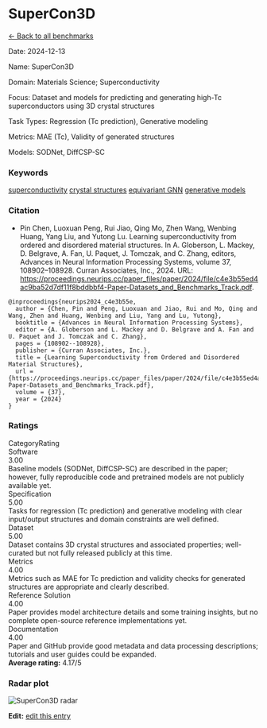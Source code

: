 # SuperCon3D

<p><a class="md-button back-link" href="../">← Back to all benchmarks</a></p>
<div class="info-block meta-block">
  <p class="meta-row"><span class="meta-label">Date</span><span class="meta-sep">:</span> <span class="meta-value">2024-12-13</span></p>
  <p class="meta-row"><span class="meta-label">Name</span><span class="meta-sep">:</span> <span class="meta-value">SuperCon3D</span></p>
  <p class="meta-row"><span class="meta-label">Domain</span><span class="meta-sep">:</span> <span class="meta-value">Materials Science; Superconductivity</span></p>
  <p class="meta-row"><span class="meta-label">Focus</span><span class="meta-sep">:</span> <span class="meta-value">Dataset and models for predicting and generating high-Tc superconductors using 3D crystal structures</span></p>
  <p class="meta-row"><span class="meta-label">Task Types</span><span class="meta-sep">:</span> <span class="meta-value">Regression (Tc prediction), Generative modeling</span></p>
  <p class="meta-row"><span class="meta-label">Metrics</span><span class="meta-sep">:</span> <span class="meta-value">MAE (Tc), Validity of generated structures</span></p>
  <p class="meta-row"><span class="meta-label">Models</span><span class="meta-sep">:</span> <span class="meta-value">SODNet, DiffCSP-SC</span></p>
</div>
<h3>Keywords</h3>

<div class="chips"><a class="chip chip-link" href="../#kw=superconductivity">superconductivity</a> <a class="chip chip-link" href="../#kw=crystal%20structures">crystal structures</a> <a class="chip chip-link" href="../#kw=equivariant%20GNN">equivariant GNN</a> <a class="chip chip-link" href="../#kw=generative%20models">generative models</a> </div>
<h3>Citation</h3>

- Pin Chen, Luoxuan Peng, Rui Jiao, Qing Mo, Zhen Wang, Wenbing Huang, Yang Liu, and Yutong Lu. Learning superconductivity from ordered and disordered material structures. In A. Globerson, L. Mackey, D. Belgrave, A. Fan, U. Paquet, J. Tomczak, and C. Zhang, editors, Advances in Neural Information Processing Systems, volume 37, 108902–108928. Curran Associates, Inc., 2024. URL: https://proceedings.neurips.cc/paper_files/paper/2024/file/c4e3b55ed4ac9ba52d7df11f8bddbbf4-Paper-Datasets_and_Benchmarks_Track.pdf.

<pre><code class="language-bibtex">@inproceedings{neurips2024_c4e3b55e,
  author = {Chen, Pin and Peng, Luoxuan and Jiao, Rui and Mo, Qing and Wang, Zhen and Huang, Wenbing and Liu, Yang and Lu, Yutong},
  booktitle = {Advances in Neural Information Processing Systems},
  editor = {A. Globerson and L. Mackey and D. Belgrave and A. Fan and U. Paquet and J. Tomczak and C. Zhang},
  pages = {108902--108928},
  publisher = {Curran Associates, Inc.},
  title = {Learning Superconductivity from Ordered and Disordered Material Structures},
  url = {https://proceedings.neurips.cc/paper_files/paper/2024/file/c4e3b55ed4ac9ba52d7df11f8bddbbf4-Paper-Datasets_and_Benchmarks_Track.pdf},
  volume = {37},
  year = {2024}
}</code></pre>
<h3>Ratings</h3>
<div class="ratings-grid">
  <div class="ratings-head ratings-cell"><span>Category</span><span>Rating</span></div>
  <div class="rating-item">  <div class="rating-cat">Software</div>  <div class="rating-badge">3.00</div>  <div class="rating-bar"><span style="width:60%"></span></div>  <div class="rating-reason">Baseline models (SODNet, DiffCSP-SC) are described in the paper; however,
fully reproducible code and pretrained models are not publicly available yet.
</div></div><div class="rating-item">  <div class="rating-cat">Specification</div>  <div class="rating-badge">5.00</div>  <div class="rating-bar"><span style="width:100%"></span></div>  <div class="rating-reason">Tasks for regression (Tc prediction) and generative modeling with clear input/output
structures and domain constraints are well defined.
</div></div><div class="rating-item">  <div class="rating-cat">Dataset</div>  <div class="rating-badge">5.00</div>  <div class="rating-bar"><span style="width:100%"></span></div>  <div class="rating-reason">Dataset contains 3D crystal structures and associated properties; well-curated but
not fully released publicly at this time.
</div></div><div class="rating-item">  <div class="rating-cat">Metrics</div>  <div class="rating-badge">4.00</div>  <div class="rating-bar"><span style="width:80%"></span></div>  <div class="rating-reason">Metrics such as MAE for Tc prediction and validity checks for generated structures
are appropriate and clearly described.
</div></div><div class="rating-item">  <div class="rating-cat">Reference Solution</div>  <div class="rating-badge">4.00</div>  <div class="rating-bar"><span style="width:80%"></span></div>  <div class="rating-reason">Paper provides model architecture details and some training insights, but no
complete open-source reference implementations yet.
</div></div><div class="rating-item">  <div class="rating-cat">Documentation</div>  <div class="rating-badge">4.00</div>  <div class="rating-bar"><span style="width:80%"></span></div>  <div class="rating-reason">Paper and GitHub provide good metadata and data processing descriptions; tutorials
and user guides could be expanded.
</div></div>
</div>
<div class="avg-rating">  <strong>Average rating:</strong> <span class="badge badge--ok badge--sm">4.17/5</span></div><h3>Radar plot</h3>

<div class="radar-wrap"><img class="radar-img" alt="SuperCon3D radar" src="../../../tex/images/supercond_radar.png" /></div>

<p><strong>Edit:</strong> <a href="https://github.com/mlcommons-science/benchmark/tree/main/source">edit this entry</a></p>
